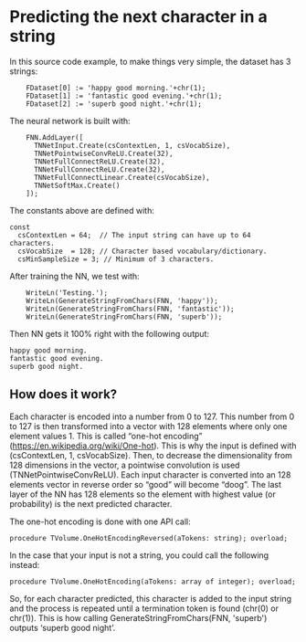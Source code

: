 # Predicting the next character in a string

In this source code example, to make things very simple, the dataset has 3 strings:
```
    FDataset[0] := 'happy good morning.'+chr(1);
    FDataset[1] := 'fantastic good evening.'+chr(1);
    FDataset[2] := 'superb good night.'+chr(1);
```

The neural network is built with:

```
    FNN.AddLayer([
      TNNetInput.Create(csContextLen, 1, csVocabSize),
      TNNetPointwiseConvReLU.Create(32),
      TNNetFullConnectReLU.Create(32),
      TNNetFullConnectReLU.Create(32),
      TNNetFullConnectLinear.Create(csVocabSize),
      TNNetSoftMax.Create()
    ]);
```

The constants above are defined with:
```
const
  csContextLen = 64;  // The input string can have up to 64 characters.
  csVocabSize  = 128; // Character based vocabulary/dictionary.
  csMinSampleSize = 3; // Minimum of 3 characters.
```

After training the NN, we test with:

```
    WriteLn('Testing.');
    WriteLn(GenerateStringFromChars(FNN, 'happy'));
    WriteLn(GenerateStringFromChars(FNN, 'fantastic'));
    WriteLn(GenerateStringFromChars(FNN, 'superb'));
```

Then NN gets it 100% right with the following output:
```
happy good morning.
fantastic good evening.
superb good night.
```

## How does it work?
Each character is encoded into a number from 0 to 127. This number from 0 to 127 is then transformed into a vector with 128 elements where only one element values 1. This is called “one-hot encoding” (https://en.wikipedia.org/wiki/One-hot). 
This is why the input is defined with (csContextLen, 1, csVocabSize). Then, to decrease the dimensionality from 128 dimensions in the vector, a pointwise convolution is used (TNNetPointwiseConvReLU). 
Each input character is converted into an 128 elements vector in reverse order so “good” will become “doog”. The last layer of the NN has 128 elements so the element with highest value (or probability) is the next predicted character.

The one-hot encoding is done with one API call:
```
procedure TVolume.OneHotEncodingReversed(aTokens: string); overload;
```

In the case that your input is not a string, you could call the following instead:

```
procedure TVolume.OneHotEncoding(aTokens: array of integer); overload;
```

So, for each character predicted, this character is added to the input string and the process is repeated until a termination token is found (chr(0) or chr(1)). This is how calling GenerateStringFromChars(FNN, 'superb') outputs ‘superb good night’.
